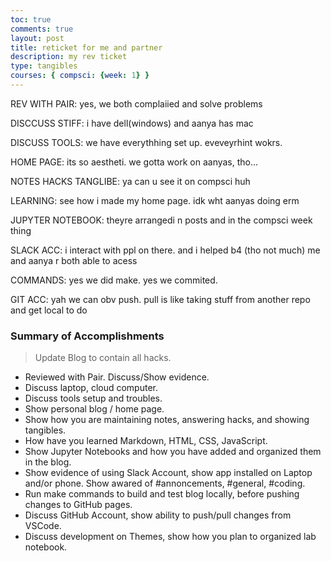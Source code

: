 ```yaml
---
toc: true
comments: true
layout: post
title: reticket for me and partner
description: my rev ticket
type: tangibles
courses: { compsci: {week: 1} }
---
```


REV WITH PAIR: yes, we both complaiied and solve problems

DISCCUSS STIFF: i have dell(windows) and aanya has mac

DISCUSS TOOLS: we have everythhing set up. eveveyrhint wokrs.

HOME PAGE: its so aestheti. we gotta work on aanyas, tho...

NOTES HACKS TANGLIBE: ya can u see it on compsci huh

LEARNING: see how i made my home page. idk wht aanyas doing erm

JUPYTER NOTEBOOK: theyre arrangedi n posts and in the compsci week thing

SLACK ACC: i interact with ppl on there. and i helped b4 (tho not much) me and aanya r both able to acess

COMMANDS: yes we did make. yes we commited.

GIT ACC: yah we can obv push. pull is like taking stuff from another repo and get local to do




### Summary of Accomplishments
> Update Blog to contain all hacks.  
- Reviewed with Pair.  Discuss/Show evidence.
- Discuss laptop, cloud computer.
- Discuss tools setup and troubles.
- Show personal blog / home page.
- Show how you are maintaining notes, answering hacks, and showing tangibles.  
- How have you learned Markdown, HTML, CSS, JavaScript.
- Show Jupyter Notebooks and how you have added and organized them in the blog.
- Show evidence of using Slack Account, show app installed on Laptop and/or phone.  Show awared of #annoncements, #general, #coding.
- Run make commands to build and test blog locally, before pushing changes to GitHub pages.
- Discuss GitHub Account, show ability to push/pull changes from VSCode.
- Discuss development on Themes, show how you plan to organized lab notebook.